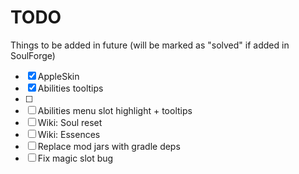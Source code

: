 # TODO

Things to be added in future (will be marked as "solved" if added in SoulForge)

- [x] AppleSkin
- [x] Abilities tooltips
- [ ] 
- [ ] Abilities menu slot highlight + tooltips
- [ ] Wiki: Soul reset
- [ ] Wiki: Essences
- [ ] Replace mod jars with gradle deps
- [ ] Fix magic slot bug
